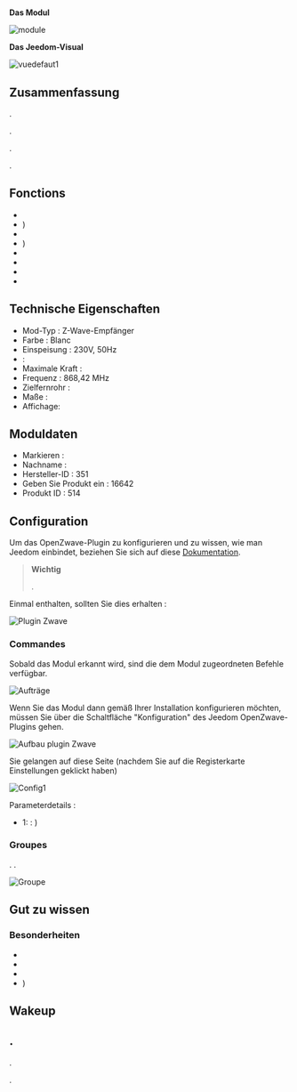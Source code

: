 # 

**Das Modul**

![module](images/mco.mhs412/module.jpg)

**Das Jeedom-Visual**

![vuedefaut1](images/mco.mhs412/vuedefaut1.jpg)

## Zusammenfassung

.

.

.

.

## Fonctions

-   
-   )
-   
-   )
-   
-   
-   
-   

## Technische Eigenschaften

-   Mod-Typ : Z-Wave-Empfänger
-   Farbe : Blanc
-   Einspeisung : 230V, 50Hz
-    : 
-   Maximale Kraft : 
-   Frequenz : 868,42 MHz
-   Zielfernrohr : 
-   Maße : 
-   Affichage: 

## Moduldaten

-   Markieren : 
-   Nachname : 
-   Hersteller-ID : 351
-   Geben Sie Produkt ein : 16642
-   Produkt ID : 514

## Configuration

Um das OpenZwave-Plugin zu konfigurieren und zu wissen, wie man Jeedom einbindet, beziehen Sie sich auf diese [Dokumentation](https://doc.jeedom.com/de_DE/plugins/automation%20protocol/openzwave/).

> **Wichtig**
>
> .

Einmal enthalten, sollten Sie dies erhalten :

![Plugin Zwave](images/mco.mhs412/information.jpg)

### Commandes

Sobald das Modul erkannt wird, sind die dem Modul zugeordneten Befehle verfügbar.

![Aufträge](images/mco.mhs412/commandes.jpg)

Wenn Sie das Modul dann gemäß Ihrer Installation konfigurieren möchten, müssen Sie über die Schaltfläche "Konfiguration" des Jeedom OpenZwave-Plugins gehen.

![Aufbau plugin Zwave](images/plugin/bouton_configuration.jpg)

Sie gelangen auf diese Seite (nachdem Sie auf die Registerkarte Einstellungen geklickt haben)

![Config1](images/mco.mhs412/config1.jpg)

Parameterdetails :

-   1:  :  )

### Groupes

. .

![Groupe](images/mco.mhs412/groupe.jpg)

## Gut zu wissen

### Besonderheiten

- 
- 
- 
- )

## Wakeup



## .

.

.
